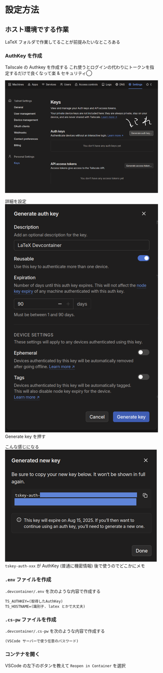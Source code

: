 # 設定方法

## ホスト環境でする作業
LaTeX フォルダで作業してることが前提みたいなところある

### AuthKey を作成
Tailscale の Authkey を作成する
これ使うとログインの代わりにトークンを指定するだけで良くなって楽 & セキュリティ◯


![](authkey-gen.png)

詳細を設定
![](authkey-config.png)
Generate key を押す

こんな感じになる
![](authkey-example.png)
`tskey-auth-xxx` が AuthKey (普通に機密情報)
後で使うのでどこかにメモ

### `.env` ファイルを作成

`.devcontainer/.env` を次のような内容で作成する
```env
TS_AUTHKEY=(取得したAuthKey)
TS_HOSTNAME=(識別子. latex とかで大丈夫)
```

### `.cs-pw` ファイルを作成

`.devcontainer/.cs-pw` を次のような内容で作成する
```env
(VSCode サーバーで使う任意のパスワード)
```

### コンテナを開く

VSCode の左下のボタンを教えて `Reopen in Container` を選択